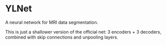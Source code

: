 # YLNet
A neural network for MRI data segmentation.

This is just a shallower version of the official net: 3 encoders + 3 decoders, combined with skip connections and unpooling layers. 


